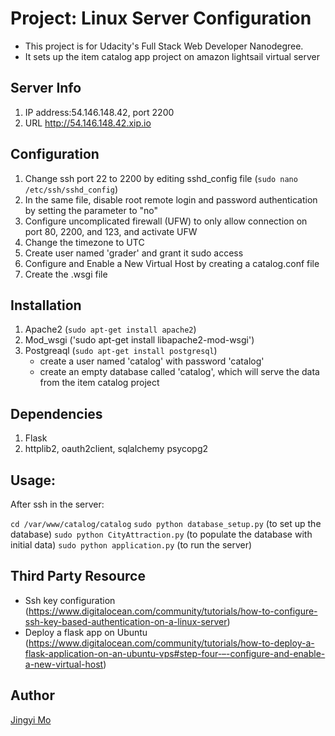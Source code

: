 # Project: Linux Server Configuration 
- This project is for Udacity's Full Stack Web Developer Nanodegree.
- It sets up the item catalog app project on amazon lightsail virtual server

## Server Info
1. IP address:54.146.148.42, port 2200
2. URL http://54.146.148.42.xip.io

## Configuration 
1. Change ssh port 22 to 2200 by editing sshd_config file (`sudo nano /etc/ssh/sshd_config`)
2. In the same file, disable root remote login and password authentication by setting the parameter to "no"
3. Configure uncomplicated firewall (UFW) to only allow connection on port 80, 2200, and 123, and activate UFW
4. Change the timezone to UTC
5. Create user named 'grader' and grant it sudo access
6. Configure and Enable a New Virtual Host by creating a catalog.conf file 
7. Create the .wsgi file 

## Installation
1. Apache2 (`sudo apt-get install apache2`)
2. Mod_wsgi ('sudo apt-get install libapache2-mod-wsgi')
3. Postgreaql (`sudo apt-get install postgresql`)
   - create a user named 'catalog' with password 'catalog'
   - create an empty database called 'catalog', which will serve the data from the item catalog project

## Dependencies

1. Flask
2. httplib2, oauth2client, sqlalchemy psycopg2

## Usage:

After ssh in the server:

`cd /var/www/catalog/catalog`
`sudo python database_setup.py` (to set up the database)
`sudo python CityAttraction.py` (to populate the database with initial data)
`sudo python application.py`  (to run the server)


## Third Party Resource

- Ssh key configuration (https://www.digitalocean.com/community/tutorials/how-to-configure-ssh-key-based-authentication-on-a-linux-server)
- Deploy a flask app on Ubuntu (https://www.digitalocean.com/community/tutorials/how-to-deploy-a-flask-application-on-an-ubuntu-vps#step-four-–-configure-and-enable-a-new-virtual-host)

## Author

[Jingyi Mo](mailto:jingyim62015@gmail.com)

